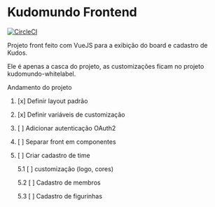 # Kudomundo Frontend

[![CircleCI](https://circleci.com/gh/ramonnteixeira/kudomundo-frontend/tree/master.svg?style=svg)](https://circleci.com/gh/ramonnteixeira/kudomundo-frontend/tree/master)

Projeto front feito com VueJS para a exibição do board e cadastro de Kudos.

Ele é apenas a casca do projeto, as customizações ficam no projeto kudomundo-whitelabel.

Andamento do projeto

1. [x] Definir layout padrão

2. [x] Definir variáveis de customização

3. [ ] Adicionar autenticação OAuth2

4. [ ] Separar front em componentes

5. [ ] Criar cadastro de time

    5.1 [ ] customização (logo, cores)

    5.2 [ ] Cadastro de membros

    5.3 [ ] Cadastro de figurinhas